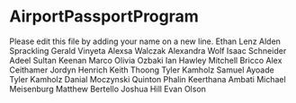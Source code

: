 # AirportPassportProgram

Please edit this file by adding your name on a new line.
Ethan Lenz
Alden Sprackling
Gerald Vinyeta
Alexsa Walczak
Alexandra Wolf
Isaac Schneider
Adeel Sultan
Keenan Marco
Olivia Ozbaki
Ian Hawley
Mitchell Bricco
Alex Ceithamer
Jordyn Henrich
Keith Thoong
Tyler Kamholz
Samuel Ayoade
Tyler Kamholz
Danial Moczynski
Quinton Phalin
Keerthana Ambati
Michael Meisenburg
Matthew Bertello
Joshua Hill
Evan Olson
